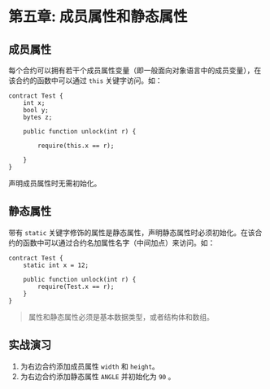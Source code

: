 # 第五章: 成员属性和静态属性


## 成员属性

每个合约可以拥有若干个成员属性变量（即一般面向对象语言中的成员变量），在该合约的函数中可以通过 `this` 关键字访问。如：

```solidity
contract Test {
    int x;
    bool y;
    bytes z;
    
    public function unlock(int r) {

        require(this.x == r);

    }
}
```

声明成员属性时无需初始化。


## 静态属性

带有 `static` 关键字修饰的属性是静态属性，声明静态属性时必须初始化。在该合约的函数中可以通过合约名加属性名字（中间加点）来访问。如：


```solidity
contract Test {
    static int x = 12;

    public function unlock(int r) {
        require(Test.x == r);
    }
}
```

> 属性和静态属性必须是基本数据类型，或者结构体和数组。

## 实战演习


1. 为右边合约添加成员属性 `width` 和 `height`。
2. 为右边合约添加静态属性 `ANGLE` 并初始化为 `90` 。